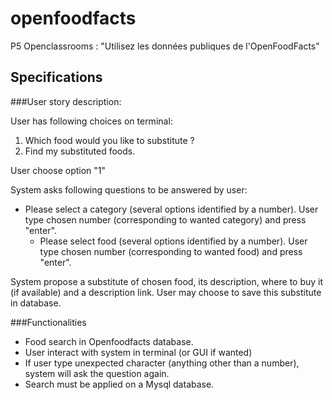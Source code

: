 # openfoodfacts
P5 Openclassrooms : "Utilisez les données publiques de l'OpenFoodFacts"

## Specifications
###User story description:

User has following choices on terminal:

1. Which food would you like to substitute ?
1. Find my substituted foods.

User choose option "1"
 
System asks following questions to be answered by user:

* Please select a category (several options identified by a number). User type chosen number (corresponding to wanted category) and press "enter".
    * Please select food (several options identified by a number). User type chosen number (corresponding to wanted food) and press "enter".
    
System propose a substitute of chosen food, its description, where to buy it (if available) and a description link.
User may choose to save this substitute in database.

 
###Functionalities


* Food search in Openfoodfacts database.
* User interact with system in terminal (or GUI if wanted)
* If user type unexpected character (anything other than a number), system will ask the question again.
* Search must be applied on a Mysql database.
    
